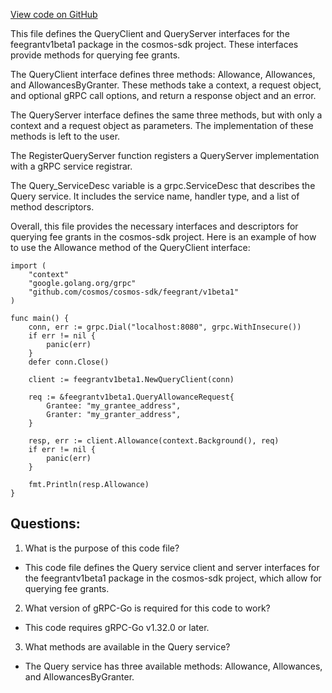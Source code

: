 [View code on GitHub](https://github.com/cosmos/cosmos-sdk.git/api/cosmos/feegrant/v1beta1/query_grpc.pb.go)

This file defines the QueryClient and QueryServer interfaces for the feegrantv1beta1 package in the cosmos-sdk project. These interfaces provide methods for querying fee grants. 

The QueryClient interface defines three methods: Allowance, Allowances, and AllowancesByGranter. These methods take a context, a request object, and optional gRPC call options, and return a response object and an error. 

The QueryServer interface defines the same three methods, but with only a context and a request object as parameters. The implementation of these methods is left to the user. 

The RegisterQueryServer function registers a QueryServer implementation with a gRPC service registrar. 

The Query_ServiceDesc variable is a grpc.ServiceDesc that describes the Query service. It includes the service name, handler type, and a list of method descriptors. 

Overall, this file provides the necessary interfaces and descriptors for querying fee grants in the cosmos-sdk project. Here is an example of how to use the Allowance method of the QueryClient interface:

```
import (
    "context"
    "google.golang.org/grpc"
    "github.com/cosmos/cosmos-sdk/feegrant/v1beta1"
)

func main() {
    conn, err := grpc.Dial("localhost:8080", grpc.WithInsecure())
    if err != nil {
        panic(err)
    }
    defer conn.Close()

    client := feegrantv1beta1.NewQueryClient(conn)

    req := &feegrantv1beta1.QueryAllowanceRequest{
        Grantee: "my_grantee_address",
        Granter: "my_granter_address",
    }

    resp, err := client.Allowance(context.Background(), req)
    if err != nil {
        panic(err)
    }

    fmt.Println(resp.Allowance)
}
```
## Questions: 
 1. What is the purpose of this code file?
- This code file defines the Query service client and server interfaces for the feegrantv1beta1 package in the cosmos-sdk project, which allow for querying fee grants.

2. What version of gRPC-Go is required for this code to work?
- This code requires gRPC-Go v1.32.0 or later.

3. What methods are available in the Query service?
- The Query service has three available methods: Allowance, Allowances, and AllowancesByGranter.
